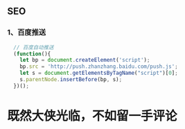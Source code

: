 ## SEO

### 1、百度推送
```javascript
  // 百度自动推送
  (function(){
    let bp = document.createElement('script');
    bp.src = 'http://push.zhanzhang.baidu.com/push.js';
    let s = document.getElementsByTagName("script")[0];
    s.parentNode.insertBefore(bp, s);
  })();
```
# 既然大侠光临，不如留一手评论

<Vssue title="Vssue Demo" />